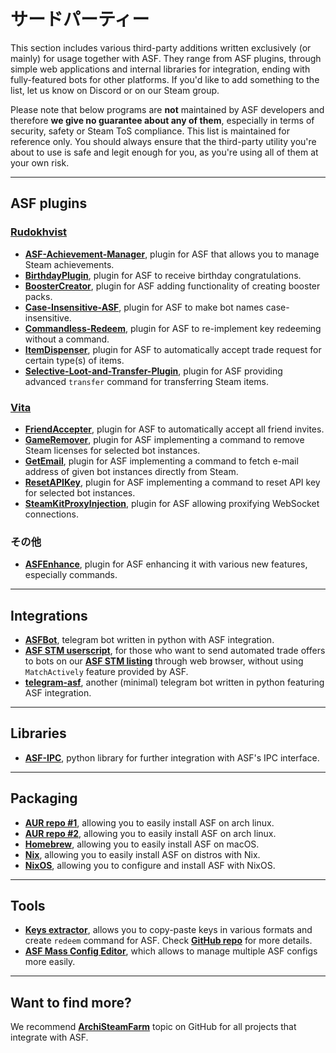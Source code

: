 # サードパーティー

This section includes various third-party additions written exclusively (or mainly) for usage together with ASF. They range from ASF plugins, through simple web applications and internal libraries for integration, ending with fully-featured bots for other platforms. If you'd like to add something to the list, let us know on Discord or on our Steam group.

Please note that below programs are **not** maintained by ASF developers and therefore **we give no guarantee about any of them**, especially in terms of security, safety or Steam ToS compliance. This list is maintained for reference only. You should always ensure that the third-party utility you're about to use is safe and legit enough for you, as you're using all of them at your own risk.

---

## ASF plugins

### **[Rudokhvist](https://github.com/Rudokhvist)**

- **[ASF-Achievement-Manager](https://github.com/Rudokhvist/ASF-Achievement-Manager)**, plugin for ASF that allows you to manage Steam achievements.
- **[BirthdayPlugin](https://github.com/Rudokhvist/BirthdayPlugin)**, plugin for ASF to receive birthday congratulations.
- **[BoosterCreator](https://github.com/Rudokhvist/BoosterCreator)**, plugin for ASF adding functionality of creating booster packs.
- **[Case-Insensitive-ASF](https://github.com/Rudokhvist/Case-Insensitive-ASF)**, plugin for ASF to make bot names case-insensitive.
- **[Commandless-Redeem](https://github.com/Rudokhvist/Commandless-Redeem)**, plugin for ASF to re-implement key redeeming without a command.
- **[ItemDispenser](https://github.com/Rudokhvist/ItemDispenser)**, plugin for ASF to automatically accept trade request for certain type(s) of items.
- **[Selective-Loot-and-Transfer-Plugin](https://github.com/Rudokhvist/Selective-Loot-and-Transfer-Plugin)**, plugin for ASF providing advanced `transfer` command for transferring Steam items.

### **[Vita](https://github.com/ezhevita)**

- **[FriendAccepter](https://github.com/ezhevita/FriendAccepter)**, plugin for ASF to automatically accept all friend invites.
- **[GameRemover](https://github.com/ezhevita/GameRemover)**, plugin for ASF implementing a command to remove Steam licenses for selected bot instances.
- **[GetEmail](https://github.com/ezhevita/GetEmail)**, plugin for ASF implementing a command to fetch e-mail address of given bot instances directly from Steam.
- **[ResetAPIKey](https://github.com/ezhevita/ResetAPIKey)**, plugin for ASF implementing a command to reset API key for selected bot instances.
- **[SteamKitProxyInjection](https://github.com/ezhevita/SteamKitProxyInjection)**, plugin for ASF allowing proxifying WebSocket connections.

### その他

- **[ASFEnhance](https://github.com/chr233/ASFEnhance)**, plugin for ASF enhancing it with various new features, especially commands.

---

## Integrations

- **[ASFBot](https://github.com/dmcallejo/ASFBot)**, telegram bot written in python with ASF integration.
- **[ASF STM userscript](https://greasyfork.org/en/scripts/404754-asf-stm)**, for those who want to send automated trade offers to bots on our **[ASF STM listing](https://github.com/JustArchiNET/ArchiSteamFarm/wiki/ItemsMatcherPlugin#publiclisting)** through web browser, without using `MatchActively` feature provided by ASF.
- **[telegram-asf](https://github.com/deluxghost/telegram-asf)**, another (minimal) telegram bot written in python featuring ASF integration.

---

## Libraries

- **[ASF-IPC](https://github.com/deluxghost/ASF_IPC)**, python library for further integration with ASF's IPC interface.

---

## Packaging

- **[AUR repo #1](https://aur.archlinux.org/packages/asf)**, allowing you to easily install ASF on arch linux.
- **[AUR repo #2](https://aur.archlinux.org/packages/archisteamfarm-bin)**, allowing you to easily install ASF on arch linux.
- **[Homebrew](https://formulae.brew.sh/formula/archi-steam-farm)**, allowing you to easily install ASF on macOS.
- **[Nix](https://search.nixos.org/packages?channel=unstable&show=ArchiSteamFarm&from=0&size=50&sort=relevance&type=packages&query=ArchiSteamFarm)**, allowing you to easily install ASF on distros with Nix.
- **[NixOS](https://search.nixos.org/options?channel=unstable&from=0&size=50&sort=relevance&type=packages&query=ArchiSteamFarm)**, allowing you to configure and install ASF with NixOS.

---

## Tools

- **[Keys extractor](https://ske.xpixv.com)**, allows you to copy-paste keys in various formats and create `redeem` command for ASF. Check **[GitHub repo](https://github.com/PixvIO/SKE)** for more details.
- **[ASF Mass Config Editor](https://github.com/genesix-eu/ASF_MCE)**, which allows to manage multiple ASF configs more easily.

---

## Want to find more?

We recommend **[ArchiSteamFarm](https://github.com/topics/archisteamfarm)** topic on GitHub for all projects that integrate with ASF.